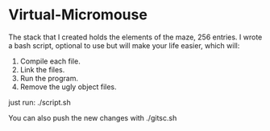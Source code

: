# Virtual-Micromouse

The stack that I created holds the elements of the maze, 256 entries. 
I wrote a bash script, optional to use but will make your life easier, which will:
1) Compile each file.
2) Link the files.
3) Run the program.
4) Remove the ugly object files.

just run: ./script.sh

You can also push the new changes with ./gitsc.sh
